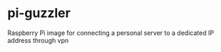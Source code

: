 # pi-guzzler
Raspberry Pi image for connecting a personal server to a dedicated IP address through vpn
